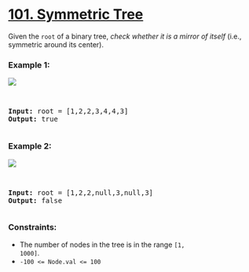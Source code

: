 # [101. Symmetric Tree](https://leetcode.com/problems/symmetric-tree)

Given the <code>root</code> of a binary tree, <em>check whether it is a mirror of itself</em> (i.e., symmetric around its center).

### **Example 1:**
<img src="https://assets.leetcode.com/uploads/2021/02/19/symtree1.jpg" />
<pre>

  <strong>Input:</strong> root = [1,2,2,3,4,4,3]
  <strong>Output:</strong> true
</pre>
### **Example 2:**
<img src="https://assets.leetcode.com/uploads/2021/02/19/symtree2.jpg" />
<pre>
  
  <strong>Input:</strong> root = [1,2,2,null,3,null,3]
  <strong>Output:</strong> false
</pre>

### **Constraints:**

- The number of nodes in the tree is in the range <code>[1, 1000]</code>.
- <code>-100 <= Node.val <= 100</code>
